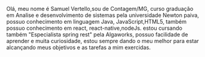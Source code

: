 Olá, meu nome é Samuel Vertello,sou de Contagem/MG, curso graduação em Analise e desenvolvimento de sistemas pela universidade Newton paiva, possuo conhecimento em linguagem Java, JavaScript,HTML5, também possuo conhecimento em react, react-native,nodeJs. estou cursando também "Especialista spring rest" pela Algaworks, possuo facilidade de aprender e muita curiosidade, estou sempre dando o meu melhor para estar alcançando meus objetivos e as tarefas a mim exercidas.

